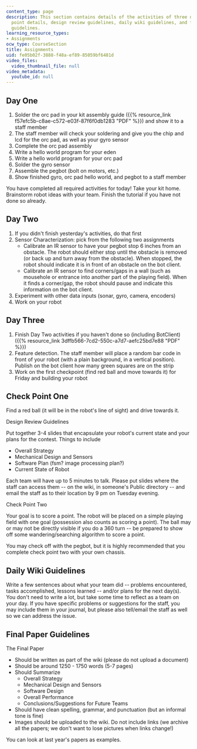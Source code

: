 ```yaml
---
content_type: page
description: This section contains details of the activities of three days, two check
  point details, design review guidelines, daily wiki guidelines, and final paper
  guidelines.
learning_resource_types:
- Assignments
ocw_type: CourseSection
title: Assignments
uid: fe05b02f-3888-f48a-ef89-85059bf6481d
video_files:
  video_thumbnail_file: null
video_metadata:
  youtube_id: null
---
```


Day One
-------

1.  Solder the orc pad in your kit assembly guide ({{% resource_link f57efc5b-c8ae-c572-e03f-87f6f0db1283 "PDF" %}}) and show it to a staff member
2.  The staff member will check your soldering and give you the chip and lcd for the orc pad, as well as your gyro sensor
3.  Complete the orc pad assembly
4.  Write a hello world program for your eden
5.  Write a hello world program for your orc pad
6.  Solder the gyro sensor
7.  Assemble the pegbot (bolt on motors, etc.)
8.  Show finished gyro, orc pad hello world, and pegbot to a staff member

You have completed all required activities for today! Take your kit home. Brainstorm robot ideas with your team. Finish the tutorial if you have not done so already.

Day Two
-------

1.  If you didn't finish yesterday's activities, do that first
2.  Sensor Characterization: pick from the following two assignments
    *   Calibrate an IR sensor to have your pegbot stop 6 inches from an obstacle. The robot should either stop until the obstacle is removed (or back up and turn away from the obstacle). When stopped, the robot should indicate it is in front of an obstacle on the bot client.
    *   Calibrate an IR sensor to find corners/gaps in a wall (such as mousehole or entrance into another part of the playing field). When it finds a corner/gap, the robot should pause and indicate this information on the bot client.
3.  Experiment with other data inputs (sonar, gyro, camera, encoders)
4.  Work on your robot

Day Three
---------

1.  Finish Day Two activities if you haven't done so (including BotClient) ({{% resource_link 3dffb566-7cd2-550c-a7d7-aefc25bd7e88 "PDF" %}})
2.  Feature detection. The staff member will place a random bar code in front of your robot (with a plain background, in a vertical position). Publish on the bot client how many green squares are on the strip
3.  Work on the first checkpoint (find red ball and move towards it) for Friday and building your robot

Check Point One
---------------

Find a red ball (it will be in the robot's line of sight) and drive towards it.

Design Review Guidelines

Put together 3-4 slides that encapsulate your robot's current state and your plans for the contest. Things to include

*   Overall Strategy
*   Mechanical Design and Sensors
*   Software Plan (fsm? image processing plan?)
*   Current State of Robot

Each team will have up to 5 minutes to talk. Please put slides where the staff can access them -- on the wiki, in someone's Public directory -- and email the staff as to their location by 9 pm on Tuesday evening.

Check Point Two

Your goal is to score a point. The robot will be placed on a simple playing field with one goal (possession also counts as scoring a point). The ball may or may not be directly visible if you do a 360 turn -- be prepared to show off some wandering/searching algorithm to score a point.

You may check off with the pegbot, but it is highly recommended that you complete check point two with your own chassis.

Daily Wiki Guidelines
---------------------

Write a few sentences about what your team did -- problems encountered, tasks accomplished, lessons learned -- and/or plans for the next day(s). You don't need to write a lot, but take some time to reflect as a team on your day. If you have specific problems or suggestions for the staff, you may include them in your journal, but please also tell/email the staff as well so we can address the issue.

Final Paper Guidelines
----------------------

The Final Paper

*   Should be written as part of the wiki (please do not upload a document)
*   Should be around 1250 - 1750 words (5-7 pages)
*   Should Summarize
    *   Overall Strategy
    *   Mechanical Design and Sensors
    *   Software Design
    *   Overall Performance
    *   Conclusions/Suggestions for Future Teams
*   Should have clean spelling, grammar, and punctuation (but an informal tone is fine)
*   Images should be uploaded to the wiki. Do not include links (we archive all the papers; we don't want to lose pictures when links change!)

You can look at last year's papers as examples.